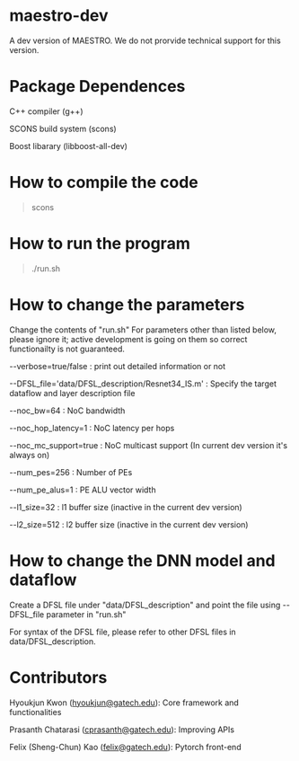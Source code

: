 # maestro-dev
A dev version of MAESTRO. We do not prorvide technical support for this version.

# Package Dependences
C++ compiler (g++)

SCONS build system (scons)

Boost libarary (libboost-all-dev)

# How to compile the code
> scons

# How to run the program
> ./run.sh

# How to change the parameters
Change the contents of "run.sh" For parameters other than listed below, please ignore it; active development is going on them so correct functionailty is not guaranteed.

--verbose=true/false : print out detailed information or not

--DFSL_file='data/DFSL_description/Resnet34_IS.m' : Specify the target dataflow and layer description file

--noc_bw=64 : NoC bandwidth

--noc_hop_latency=1 : NoC latency per hops

--noc_mc_support=true : NoC multicast support (In current dev version it's always on)

--num_pes=256 : Number of PEs

--num_pe_alus=1 : PE ALU vector width

--l1_size=32 : l1 buffer size (inactive in the current dev version)

--l2_size=512 : l2 buffer size (inactive in the current dev version)

# How to change the DNN model and dataflow
Create a DFSL file under "data/DFSL_description" and point the file using --DFSL_file parameter in "run.sh"

For syntax of the DFSL file, please refer to other DFSL files in data/DFSL_description.

# Contributors
Hyoukjun Kwon (hyoukjun@gatech.edu): Core framework and functionalities

Prasanth Chatarasi (cprasanth@gatech.edu): Improving APIs

Felix (Sheng-Chun) Kao (felix@gatech.edu): Pytorch front-end
